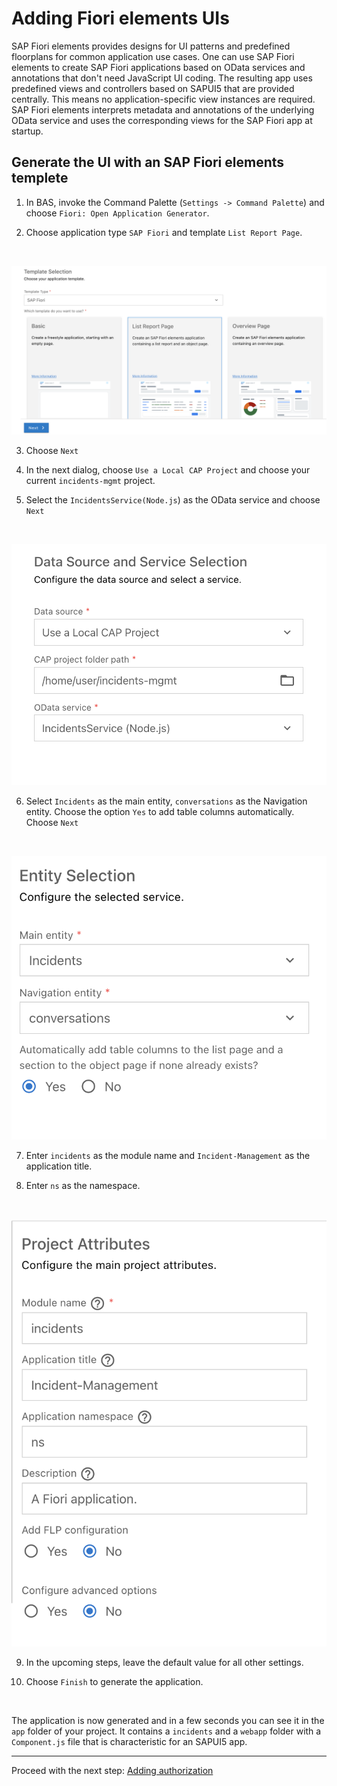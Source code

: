 # Adding Fiori elements UIs

SAP Fiori elements provides designs for UI patterns and predefined floorplans for common application use cases. One can use SAP Fiori elements to create SAP Fiori applications based on OData services and annotations that don't need JavaScript UI coding. The resulting app uses predefined views and controllers based on SAPUI5 that are provided centrally. This means no application-specific view instances are required. SAP Fiori elements interprets metadata and annotations of the underlying OData service and uses the corresponding views for the SAP Fiori app at startup.

## Generate the UI with an SAP Fiori elements templete

1. In BAS, invoke the Command Palette (`Settings -> Command Palette`) and choose `Fiori: Open Application Generator`.

2. Choose application type `SAP Fiori` and template `List Report Page`.
<br/>

![Template Selection](./assets/templete_selection.png)
<br/>

3. Choose `Next`

4. In the next dialog, choose `Use a Local CAP Project` and choose your current `incidents-mgmt` project.

5. Select the `IncidentsService(Node.js`) as the OData service and choose `Next`
<br/>

![Data Source Selection](./assets/data_source.png)
<br/>

6. Select `Incidents` as the main entity, `conversations` as the Navigation entity. Choose the option `Yes` to add table columns automatically. Choose `Next`
<br/>

![Entity Selection](./assets/entity_selection.png)

7. Enter `incidents` as the module name and `Incident-Management` as the application title.

8. Enter `ns` as the namespace.
<br/>

![Project Attributes](./assets/project_attributes.png)
<br/>

9. In the upcoming steps, leave the default value for all other settings.

10. Choose `Finish` to generate the application.
<br/>

The application is now generated and in a few seconds you can see it in the `app` folder of your project. It contains a `incidents` and a `webapp` folder with a `Component.js` file that is characteristic for an SAPUI5 app.

***

Proceed with the next step: [Adding authorization](07_node_adding_authorization.md)